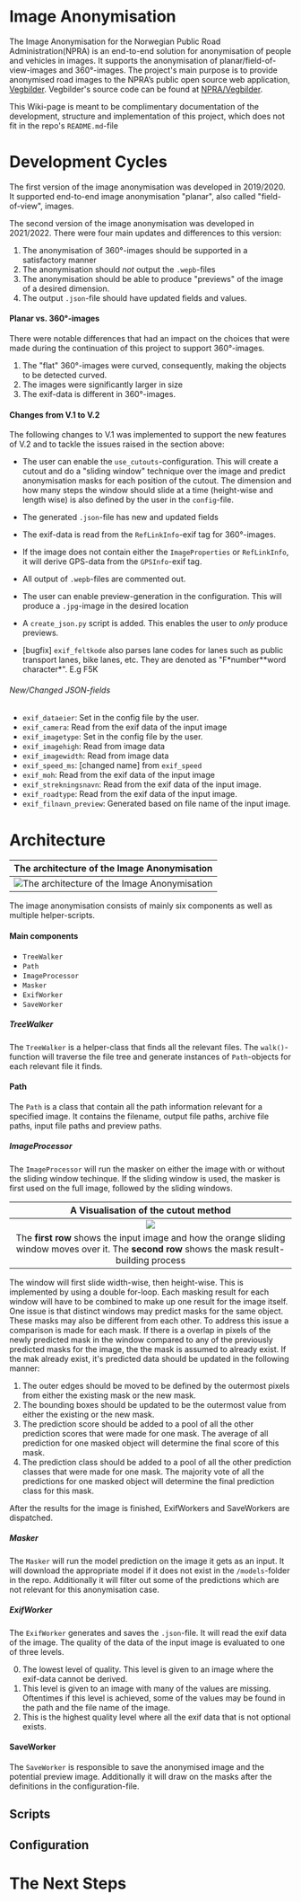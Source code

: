 # Image Anonymisation
The Image Anonymisation for the Norwegian Public Road Administration(NPRA) is
an end-to-end solution for anonymisation of people and vehicles in images.
It supports the anonymisation of planar/field-of-view-images and 360°-images.
The project's main purpose is to provide anonymised road images to the NPRA’s public open source web application,
[Vegbilder](https://vegbilder.atlas.vegvesen.no/).
Vegbilder's source code can be found at [NPRA/Vegbilder](https://github.com/NPRA/VegBilder).

This Wiki-page is meant to be complimentary documentation of the development,
structure and implementation of this project, which does not fit in the repo's `README.md`-file


# Development Cycles
The first version of the image anonymisation was developed in 2019/2020.
It supported end-to-end image anonymisation "planar", also called "field-of-view", images.

The second version of the image anonymisation was developed in 2021/2022.
There were four main updates and differences to this version:
1. The anonymisation of 360°-images should be supported in a satisfactory manner
2. The anonymisation should *not* output the `.wepb`-files
3. The anonymisation should be able to produce "previews" of the image of a desired dimension.
4. The output `.json`-file should have updated fields and values.


#### Planar vs. 360°-images
There were notable differences that had an impact on
the choices that were made during the continuation of this project to support 360°-images.

1. The "flat" 360°-images were curved, consequently, making the objects to be detected curved.
2. The images were significantly larger in size
3. The exif-data is different in 360°-images.

#### Changes from V.1 to V.2

The following changes to V.1 was implemented to support the new features of V.2
and to tackle the issues raised in the section above:

* The user can enable the `use_cutouts`-configuration.
This will create a cutout and do a "sliding window" technique over the image
and predict anonymisation masks for each position of the cutout.
The dimension and how many steps the window should slide at a time (height-wise and length wise)
is also defined by the user in the `config`-file.

* The generated `.json`-file has new and updated fields

* The exif-data is read from the `RefLinkInfo`-exif tag for 360°-images.

* If the image does not contain either the `ImageProperties` or `RefLinkInfo`,
it will derive GPS-data from the `GPSInfo`-exif tag.

*  All output of `.wepb`-files are commented out.

* The user can enable preview-generation in the configuration.
This will produce a `.jpg`-image in the desired location

* A `create_json.py` script is added. This enables the user to *only* produce previews.

* [bugfix] `exif_feltkode` also parses lane codes for lanes such as public transport lanes, bike lanes, etc.
 They are denoted as "F\*number\*\*word character\*". E.g F5K


###### New/Changed JSON-fields
* `exif_dataeier`: Set in the config file by the user.
* `exif_camera`: Read from the exif data of the input image
* `exif_imagetype`: Set in the config file by the user.
* `exif_imagehigh`: Read from image data
* `exif_imagewidth`: Read from image data
* `exif_speed_ms`: [changed name] from `exif_speed`
* `exif_moh`: Read from the exif data of the input image
* `exif_strekningsnavn`: Read from the exif data of the input image.
* `exif_roadtype`: Read from the exif data of the input image.
* `exif_filnavn_preview`: Generated based on file name of the input image.


# Architecture


| The architecture of the Image Anonymisation |
|    :----:   |
|![](SVV-ImageAnonymisationArchitecture.png "The architecture of the Image Anonymisation")     |

The image anonymisation consists of mainly six components
as well as multiple helper-scripts.

#### Main components
* `TreeWalker`
* `Path`
* `ImageProcessor`
* `Masker`
* `ExifWorker`
* `SaveWorker`

##### TreeWalker
The `TreeWalker` is a helper-class that finds all the relevant files.
The `walk()`-function will traverse the file tree and generate instances of `Path`-objects for each relevant file it finds.

#### Path
The `Path` is a class that contain all the path information relevant for a specified image.
It contains the filename, output file paths, archive file paths, input file paths and preview paths.

##### ImageProcessor
The `ImageProcessor` will run the masker on either the image with or without the sliding window techinque.
If the sliding window is used, the masker is first used on the full image,
followed by the sliding windows.

| A Visualisation of the cutout method |
|    :----:   |
|![](./SVV-CutoutMethod.png)     |
|The **first row** shows the input image and how the orange sliding window moves over it. The **second row** shows the mask result-building process|

The window will first slide width-wise, then height-wise.
This is implemented by using a double for-loop.
Each masking result for each window will have to be combined
to make up one result for the image itself.
One issue is that distinct windows may predict masks for the same object.
These masks may also be different from each other.
To address this issue a comparison is made for each mask.
If there is a overlap in pixels of the newly predicted mask in the window
compared to any of the previously predicted masks for the image,
the the mask is assumed to already exist.
If the mak already exist, it's predicted data should be updated in the following manner:

1. The outer edges should be moved to be defined by the outermost pixels from either the existing mask or the new mask.
2. The bounding boxes should be updated to be the outermost value from either the existing or the new mask.
3. The prediction score should be added to a pool of all the other prediction scores that were made for one mask.
The average of all prediction for one masked object will determine the final score of this mask.
4. The prediction class should be added to a pool of all the other prediction classes that were made for one mask.
The majority vote of all the predictions for one masked object will determine the final prediction class for this mask.

After the results for the image is finished,
ExifWorkers and SaveWorkers are dispatched.

##### Masker

The `Masker` will run the model prediction on the image it gets as an input.
It will download the appropriate model if it does not exist in the `/models`-folder in the repo.
Additionally it will filter out some of the predictions which are not relevant for this anonymisation case.

##### ExifWorker
The `ExifWorker` generates and saves the `.json`-file.
It will read the exif data of the image.
The quality of the data of the input image is evaluated to one of three levels.

0. The lowest level of quality.
This level is given to an image where the exif-data cannot be derived.
 1. This level is given to an image with many of the values are missing.
 Oftentimes if this level is achieved, some of the values may be found in the path and the file name of the image.
 2. This is the highest quality level where all the exif data that is not optional exists.

#### SaveWorker
The `SaveWorker` is responsible to save the anonymised image and the potential preview image.
Additionally it will draw on the masks after the definitions in the configuration-file.


## Scripts

## Configuration

# The Next Steps


